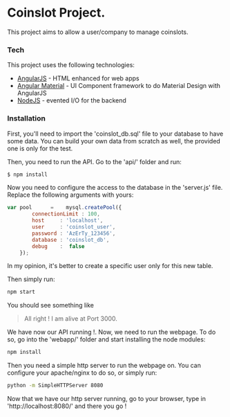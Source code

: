 # Coinslot Project.

This project aims to allow a user/company to manage coinslots.
### Tech

This project uses the following technologies:

* [AngularJS] - HTML enhanced for web apps
* [Angular Material] - UI Component framework to do Material Design with AngularJS
* [NodeJS] - evented I/O for the backend

### Installation
First, you'll need to import the 'coinslot_db.sql' file to your database to have some data. You can build your own data from scratch as well, the provided one is only for the test.

Then, you need to run the API. Go to the 'api/' folder and run:

```sh
$ npm install
```
Now you need to configure the access to the database in the 'server.js' file. 
Replace the following arguments with yours:
```javascript
var pool      =    mysql.createPool({
        connectionLimit : 100,
        host     : 'localhost',
        user     : 'coinslot_user',
        password : 'AzErTy_123456',
        database : 'coinslot_db',
        debug    :  false
    });
```

In my opinion, it's better to create a specific user only for this new table.

Then simply run:
```sh
npm start
```
You should see something like 
>All right ! I am alive at Port 3000.

We have now our API running !. Now, we need to run the webpage.
To do so, go into the 'webapp/' folder and start installing the node modules:
``` sh
npm install
```
Then you need a simple http server to run the webpage on. You can configure your apache/nginx to do so, or simply run:
``` sh
python -m SimpleHTTPServer 8080
```

Now that we have our http server running, go to your browser, type in 'http://localhost:8080/' and there you go !

[//]: # (These are reference links used in the body of this note and get stripped out when the markdown processor does its job. There is no need to format nicely because it shouldn't be seen. Thanks SO - http://stackoverflow.com/questions/4823468/store-comments-in-markdown-syntax)


   [AngularJS]: <http://angularjs.org>
   [Angular Material]: <https://material.angularjs.org/>
   [NodeJS]: <http://nodejs.org>

